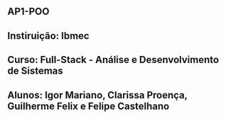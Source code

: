 ## AP1-POO
## Instiruição: Ibmec
## Curso: Full-Stack - Análise e Desenvolvimento de Sistemas
## Alunos: Igor Mariano, Clarissa Proença, Guilherme Felix e Felipe Castelhano
